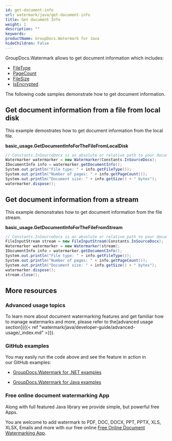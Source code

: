 ```yaml
---
id: get-document-info
url: watermark/java/get-document-info
title: Get document Info
weight: 1
description: ""
keywords: 
productName: GroupDocs.Watermark for Java
hideChildren: False
---
```

GroupDocs.Watermark allows to get document information which includes:

*   [FileType](https://apireference.groupdocs.com/watermark/java/com.groupdocs.watermark.common/IDocumentInfo#getFileType())
*   [PageCount](https://apireference.groupdocs.com/watermark/java/com.groupdocs.watermark.common/IDocumentInfo#getPageCount())
*   [FileSize](https://apireference.groupdocs.com/watermark/java/com.groupdocs.watermark.common/IDocumentInfo#getSize())
*   [IsEncrypted](https://apireference.groupdocs.com/watermark/java/com.groupdocs.watermark.common/IDocumentInfo#isEncrypted())

The following code samples demonstrate how to get document information.

## Get document information from a file from local disk

This example demostrates how to get document information from the local file.

**basic\_usage.GetDocumentInfoForTheFileFromLocalDisk**

```csharp
// Constants.InSourceDocx is an absolute or relative path to your document. Ex.: "C:\\Docs\\source.docx"
Watermarker watermarker = new Watermarker(Constants.InSourceDocx);                                      
IDocumentInfo info = watermarker.getDocumentInfo();                                                 
System.out.println("File type: " + info.getFileType());                                             
System.out.println("Number of pages: " + info.getPageCount());                                      
System.out.println("Document size: " + info.getSize() + " bytes");
watermarker.dispose();
```

## Get document information from a stream

This example demonstrates how to get document information from the file stream.

**basic\_usage.GetDocumentInfoForTheFileFromStream**

```csharp
// Constants.InSourceDocx is an absolute or relative path to your document. Ex: "C:\\Docs\\source.docx"
FileInputStream stream = new FileInputStream(Constants.InSourceDocx);                                  
Watermarker watermarker = new Watermarker(stream);                                                     
IDocumentInfo info = watermarker.getDocumentInfo();                                                    
System.out.println("File type: " + info.getFileType());                                                
System.out.println("Number of pages: " + info.getPageCount());                                         
System.out.println("Document size: " + info.getSize() + " bytes");
watermarker.dispose();
stream.close();
```

## More resources

### Advanced usage topics

To learn more about document watermarking features and get familiar how to manage watermarks and more, please refer to the[advanced usage section]({{< ref "watermark/java/developer-guide/advanced-usage/_index.md" >}}).

### GitHub examples

You may easily run the code above and see the feature in action in our GitHub examples:

*   [GroupDocs.Watermark for .NET examples](https://github.com/groupdocs-watermark/GroupDocs.Watermark-for-.NET)
    
*   [GroupDocs.Watermark for Java examples](https://github.com/groupdocs-watermark/GroupDocs.Watermark-for-Java)
    

### Free online document watermarking App

Along with full featured Java library we provide simple, but powerful free Apps.

You are welcome to add watermark to PDF, DOC, DOCX, PPT, PPTX, XLS, XLSX, Emails and more with our free online [Free Online Document Watermarking App](https://products.groupdocs.app/watermark).
